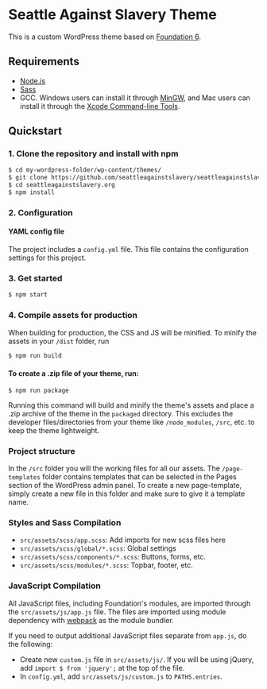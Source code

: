 # Seattle Against Slavery Theme

This is a custom WordPress theme based on [Foundation 6](https://foundation.zurb.com/sites.html).

## Requirements

- [Node.js](http://nodejs.org)
- [Sass](http://Sass-lang.com/)
- GCC. Windows users can install it through [MinGW](http://www.mingw.org/), and Mac users can install it through the [Xcode Command-line Tools](http://osxdaily.com/2014/02/12/install-command-line-tools-mac-os-x/).

## Quickstart

### 1. Clone the repository and install with npm

```bash
$ cd my-wordpress-folder/wp-content/themes/
$ git clone https://github.com/seattleagainstslavery/seattleagainstslavery.org.git
$ cd seattleagainstslavery.org
$ npm install
```

### 2. Configuration

#### YAML config file

The project includes a `config.yml` file. This file contains the configuration settings for this project.

### 3. Get started

```bash
$ npm start
```

### 4. Compile assets for production

When building for production, the CSS and JS will be minified. To minify the assets in your `/dist` folder, run

```bash
$ npm run build
```

#### To create a .zip file of your theme, run:

```
$ npm run package
```

Running this command will build and minify the theme's assets and place a .zip archive of the theme in the `packaged` directory. This excludes the developer files/directories from your theme like `/node_modules`, `/src`, etc. to keep the theme lightweight.

### Project structure

In the `/src` folder you will the working files for all our assets. The `/page-templates` folder contains templates that can be selected in the Pages section of the WordPress admin panel. To create a new page-template, simply create a new file in this folder and make sure to give it a template name.

### Styles and Sass Compilation

- `src/assets/scss/app.scss`: Add imports for new scss files here
- `src/assets/scss/global/*.scss`: Global settings
- `src/assets/scss/components/*.scss`: Buttons, forms, etc.
- `src/assets/scss/modules/*.scss`: Topbar, footer, etc.

### JavaScript Compilation

All JavaScript files, including Foundation's modules, are imported through the `src/assets/js/app.js` file. The files are imported using module dependency with [webpack](https://webpack.js.org/) as the module bundler.

If you need to output additional JavaScript files separate from `app.js`, do the following:

- Create new `custom.js` file in `src/assets/js/`. If you will be using jQuery, add `import $ from 'jquery';` at the top of the file.
- In `config.yml`, add `src/assets/js/custom.js` to `PATHS.entries`.
